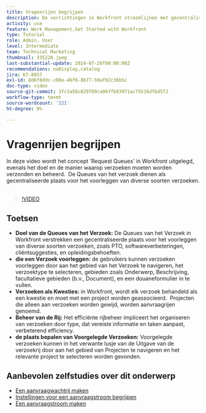 ```yaml
---
title: Vragenrijen begrijpen
description: De verrichtingen in Workfront stroomlijnen met gecentraliseerde verzoekrijen voor inzendingen, efficiënt rijbeheer, en gemakkelijke toegang tot voorgelegde verzoeken om betere projectwerkschema's.
activity: use
feature: Work Management,Get Started with Workfront
type: Tutorial
role: Admin, User
level: Intermediate
team: Technical Marketing
thumbnail: 335220.jpeg
last-substantial-update: 2024-07-26T00:00:00Z
recommendations: noDisplay,catalog
jira: KT-8957
exl-id: 8d6f8ddc-c08e-46f6-8b77-50af02c36b5c
doc-type: video
source-git-commit: 3fc3a58c829769ca06ffb93971ac75516dfbd5f2
workflow-type: tm+mt
source-wordcount: '221'
ht-degree: 0%

---
```


# Vragenrijen begrijpen

In deze video wordt het concept &#39;Request Queues&#39; in Workfront uitgelegd, evenals het doel en de manier waarop verzoeken moeten worden verzonden en beheerd. &#x200B; De Queues van het verzoek dienen als gecentraliseerde plaats voor het voorleggen van diverse soorten verzoeken. &#x200B;

>[!VIDEO](https://video.tv.adobe.com/v/3447016/?quality=12&learn=on&enablevpops&captions=dut)

## Toetsen

* **Doel van de Queues van het Verzoek:** De Queues van het Verzoek in Workfront verstrekken een gecentraliseerde plaats voor het voorleggen van diverse soorten verzoeken, zoals PTO, softwareverbeteringen, cliëntsuggesties, en opleidingsbehoeften.
* **die een Verzoek voorleggen:** de gebruikers kunnen verzoeken voorleggen door aan het gebied van het Verzoek te navigeren, het verzoektype te selecteren, gebieden zoals Onderwerp, Beschrijving, facultatieve gebieden (b.v., Document), en een douaneformulier in te vullen. &#x200B;
* **Verzoeken als Kwesties:** in Workfront, wordt elk verzoek behandeld als een kwestie en moet met een project worden geassocieerd. &#x200B; Projecten die alleen aan verzoeken worden gewijd, worden aanvraagrijen genoemd. &#x200B;
* **Beheer van de Rij:** Het efficiënte rijbeheer impliceert het organiseren van verzoeken door type, dat vereiste informatie en taken aanpast, verbeterend efficiency. &#x200B;
* **de plaats bepalen van Voorgelegde Verzoeken:** Voorgelegde verzoeken kunnen in het verwante lusje van de Uitgave van de verzoekrij door aan het gebied van Projecten te navigeren en het relevante project te selecteren worden gevonden. &#x200B;


## Aanbevolen zelfstudies over dit onderwerp

* [Een aanvraagwachtrij maken](/help/manage-work/request-queues/create-a-request-queue.md)
* [Instellingen voor een aanvraagstroom begrijpen](/help/manage-work/request-queues/understand-settings-for-a-flow-request.md)
* [Een aanvraagstroom maken](/help/manage-work/request-queues/create-a-request-flow.md)

